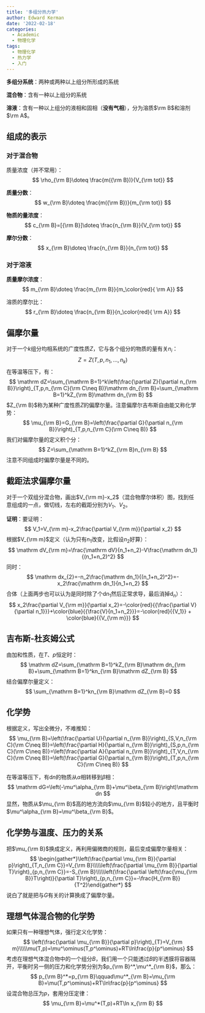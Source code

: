 ```yaml
---
title: '多组分热力学'
author: Edward Kerman
date: '2022-02-18'
categories:
  - Academic
  - 物理化学
tags:
  - 物理化学
  - 热力学
  - 入门
---
```


**多组分系统**：两种或两种以上组分所形成的系统

**混合物**：含有一种以上组分的系统

**溶液**：含有一种以上组分的液相和固相（**没有气相**），分为溶质$\rm B$和溶剂$\rm A$。

## 组成的表示

### 对于混合物

质量浓度（并不常用）：
$$
\rho_{\rm B}\doteq \frac{m({\rm B})}{V_{\rm tot}}
$$

**质量分数**：
$$
w_{\rm B}\doteq \frac{m({\rm B})}{m_{\rm tot}}
$$

**物质的量浓度**：
$$
c_{\rm B}=[{\rm B}]\doteq \frac{n_{\rm B}}{V_{\rm tot}}
$$

**摩尔分数**：
$$
x_{\rm B}\doteq \frac{n_{\rm B}}{n_{\rm tot}}
$$

### 对于溶液

**质量摩尔浓度**：
$$
m_{\rm B}\doteq \frac{m_{\rm B}}{m_\color{red}{ \rm A}}
$$

溶质的摩尔比：
$$
r_{\rm B}\doteq \frac{n_{\rm B}}{n_\color{red}{ \rm A}}
$$

## 偏摩尔量

对于一个$k$组分均相系统的广度性质$Z$，它与各个组分的物质的量有关$n_i$：
$$
Z=Z(T,p,n_1,\dots,n_k)
$$
在等温等压下，有：
$$
\mathrm dZ=\sum_{\mathrm B=1}^k\left(\frac{\partial Z}{\partial n_{\rm B}}\right)_{T,p,n_{\rm C}(\rm C\neq B)}\mathrm dn_{\rm B}=\sum_{\mathrm B=1}^kZ_{\rm B}\mathrm dn_{\rm B}
$$
$Z_{\rm B}$称为某种广度性质$Z$的偏摩尔量。注意偏摩尔吉布斯自由能又称化学势：
$$
\mu_{\rm B}=G_{\rm B}=\left(\frac{\partial G}{\partial n_{\rm B}}\right)_{T,p,n_{\rm C}(\rm C\neq B)}
$$
我们对偏摩尔量的定义积个分：
$$
Z=\sum_{\mathrm B=1}^kZ_{\rm B}n_{\rm B}
$$
注意不同组成时偏摩尔量是不同的。

## 截距法求偏摩尔量

对于一个双组分混合物，画出$V_{\rm m}-x_2$（混合物摩尔体积）图，找到任意组成的一点，做切线，左右的截距分别为$V_1$、$V_2$。

**证明**：要证明：
$$
V_1=V_{\rm m}-x_2\frac{\partial V_{\rm m}}{\partial x_2}
$$
根据$V_{\rm m}$定义（认为只有$n_1$改变，比假设$n_2$好算）：
$$
\mathrm dV_{\rm m}=\frac{\mathrm dV}{n_1+n_2}-V\frac{\mathrm dn_1}{(n_1+n_2)^2}
$$
同时：
$$
\mathrm dx_{2}=-n_2\frac{\mathrm dn_1}{(n_1+n_2)^2}=-x_2\frac{\mathrm dn_1}{n_1+n_2}
$$
合体（上面两步也可以认为是同时除了个$\mathrm dn_1$然后正常求导，最后消掉$\mathrm d_n$）：
$$
x_2\frac{\partial V_{\rm m}}{\partial x_2}=-\color{red}{{\frac{\partial V}{\partial n_1}}}+\color{blue}{{\frac{V}{n_1+n_2}}}=-\color{red}{{V_1}} + \color{blue}{{V_{\rm m}}}
$$

## 吉布斯-杜亥姆公式

由加和性质，在$T$、$p$恒定时：
$$
\mathrm dZ=\sum_{\mathrm B=1}^kZ_{\rm B}\mathrm dn_{\rm B}+\sum_{\mathrm B=1}^kn_{\rm B}\mathrm dZ_{\rm B}
$$
结合偏摩尔量定义：
$$
\sum_{\mathrm B=1}^kn_{\rm B}\mathrm dZ_{\rm B}=0
$$

## 化学势

根据定义，写出全微分，不难推知：
$$
\mu_{\rm B}=\left(\frac{\partial U}{\partial n_{\rm B}}\right)_{S,V,n_{\rm C}(\rm C\neq B)}=\left(\frac{\partial H}{\partial n_{\rm B}}\right)_{S,p,n_{\rm C}(\rm C\neq B)}=\left(\frac{\partial A}{\partial n_{\rm B}}\right)_{T,V,n_{\rm C}(\rm C\neq B)}=\left(\frac{\partial G}{\partial n_{\rm B}}\right)_{T,p,n_{\rm C}(\rm C\neq B)}
$$

在等温等压下，有$\mathrm dn$的物质从$\alpha$相转移到$\beta$相：
$$
\mathrm dG=\left(-\mu^\alpha_{\rm B}+\mu^\beta_{\rm B}\right)\mathrm dn
$$
显然，物质从$\mu_{\rm B}$高的地方流向$\mu_{\rm B}$较小的地方，且平衡时$\mu^\alpha_{\rm B}=\mu^\beta_{\rm B}$。

## 化学势与温度、压力的关系

把$\mu_{\rm B}$换成定义，再利用偏微商的规则，最后变成偏摩尔量相关：
$$
\begin{gather*}\left(\frac{\partial \mu_{\rm B}}{\partial p}\right)_{T,n_{\rm C}}=V_{\rm B}\\\\\left(\frac{\partial \mu_{\rm B}}{\partial T}\right)_{p,n_{\rm C}}=-S_{\rm B}\\\\\left(\frac{\partial \left(\frac{\mu_{\rm B}}T\right)}{\partial T}\right)_{p,n_{\rm C}}=-\frac{H_{\rm B}}{T^2}\end{gather*}
$$
说白了就是把与$G$有关的计算换成了偏摩尔量。

## 理想气体混合物的化学势

如果只有一种理想气体，强行定义化学势：
$$
\left(\frac{\partial \mu_{\rm B}}{\partial p}\right)_{T}=V_{\rm m}\\\\\mu(T,p)=\mu^\ominus(T,p^\ominus)+RT\ln\frac{p}{p^\ominus}
$$
考虑在理想气体混合物中的一个组分$B$，我们用一个只能透过$B$的半透膜将容器隔开，平衡时另一侧的压力和化学势分别为$p_{\rm B}^*,\mu^*_{\rm B}$，那么：
$$
p_{\rm B}^*=p_{\rm B}\qquad\mu^*_{\rm B}=\mu_{\rm B}=\mu(T,p^\ominus)+RT\ln\frac{p}{p^\ominus}
$$
设混合物总压为$p$，套用分压定律：
$$
\mu_{\rm B}=\mu^*(T,p)+RT\ln x_{\rm B}
$$
